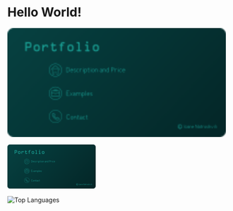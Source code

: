 # Hello World!

<!--![Ioane's GitHub stats](https://github-readme-stats.vercel.app/api?username=ioane-stacks&show_icons=true)-->

<a href="https://ioane-stacks.github.io/MyPortfolio/">
  <img width="495" src="https://raw.githubusercontent.com/ioane-stacks/Ressources-For-Everything/8160f76aa825c5d8edcbe7894f80c7a363227abc/MyPortfolio/Portfolio.svg" />
</a>

![IOANE](https://raw.githubusercontent.com/ioane-stacks/Ressources-For-Everything/8160f76aa825c5d8edcbe7894f80c7a363227abc/MyPortfolio/Portfolio.svg)

![Top Languages](https://github-readme-stats.vercel.app/api/top-langs/?username=ioane-stacks&layout=compact)
